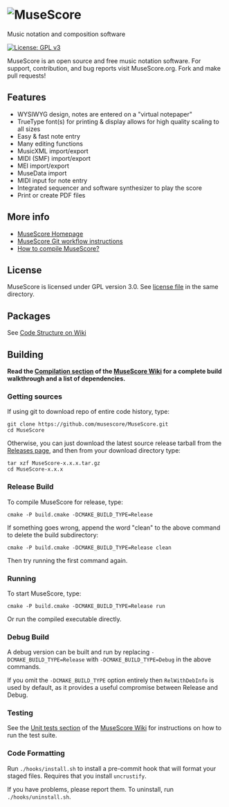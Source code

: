 # ![MuseScore](share/icons/musescore_logo_full.png)

Music notation and composition software

[![License: GPL v3](https://img.shields.io/badge/License-GPL%20v3-blue.svg)](https://www.gnu.org/licenses/gpl-3.0.en.html)

MuseScore is an open source and free music notation software. For support, contribution, and bug reports visit MuseScore.org. Fork and make pull requests!

## Features

- WYSIWYG design, notes are entered on a "virtual notepaper"
- TrueType font(s) for printing & display allows for high quality scaling to all sizes
- Easy & fast note entry
- Many editing functions
- MusicXML import/export
- MIDI (SMF) import/export
- MEI import/export
- MuseData import
- MIDI input for note entry
- Integrated sequencer and software synthesizer to play the score
- Print or create PDF files

## More info

- [MuseScore Homepage](https://musescore.org)
- [MuseScore Git workflow instructions](https://musescore.org/en/developers-handbook/git-workflow)
- [How to compile MuseScore?](https://github.com/musescore/MuseScore/wiki/Set-up-developer-environment)

## License

MuseScore is licensed under GPL version 3.0. See [license file](https://github.com/musescore/MuseScore/blob/master/LICENSE.txt) in the same directory.

## Packages

See [Code Structure on Wiki](https://github.com/musescore/MuseScore/wiki/CodeStructure)

## Building

**Read the [Compilation section](https://github.com/musescore/MuseScore/wiki/Set-up-developer-environment) of the [MuseScore Wiki](https://github.com/musescore/MuseScore/wiki) for a complete build walkthrough and a list of dependencies.**

### Getting sources

If using git to download repo of entire code history, type:

    git clone https://github.com/musescore/MuseScore.git
    cd MuseScore

Otherwise, you can just download the latest source release tarball from the [Releases page](https://github.com/musescore/MuseScore/releases), and then from your download directory type:

    tar xzf MuseScore-x.x.x.tar.gz
    cd MuseScore-x.x.x

### Release Build

To compile MuseScore for release, type:

    cmake -P build.cmake -DCMAKE_BUILD_TYPE=Release

If something goes wrong, append the word "clean" to the above command to delete the build subdirectory:

    cmake -P build.cmake -DCMAKE_BUILD_TYPE=Release clean

Then try running the first command again.

### Running

To start MuseScore, type:

    cmake -P build.cmake -DCMAKE_BUILD_TYPE=Release run

Or run the compiled executable directly.

### Debug Build

A debug version can be built and run by replacing `-DCMAKE_BUILD_TYPE=Release`
with `-DCMAKE_BUILD_TYPE=Debug` in the above commands.

If you omit the `-DCMAKE_BUILD_TYPE` option entirely then `RelWithDebInfo` is
used by default, as it provides a useful compromise between Release and Debug.

### Testing

See the [Unit tests section](https://github.com/musescore/MuseScore/wiki/Unit-tests) of the [MuseScore Wiki](https://github.com/musescore/MuseScore/wiki) for instructions on how to run the test suite.

### Code Formatting

Run `./hooks/install.sh` to install a pre-commit hook that will format your staged files. Requires that you install `uncrustify`.

If you have problems, please report them. To uninstall, run `./hooks/uninstall.sh`.
